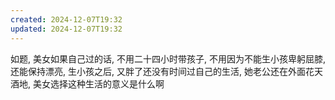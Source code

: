 ```yaml
---
created: 2024-12-07T19:32
updated: 2024-12-07T19:32
---
```

如题, 美女如果自己过的话, 不用二十四小时带孩子, 不用因为不能生小孩卑躬屈膝, 还能保持漂亮, 生小孩之后, 又胖了还没有时间过自己的生活, 她老公还在外面花天酒地, 美女选择这种生活的意义是什么啊


